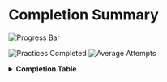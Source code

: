 # Completion Summary <br>
![Progress Bar](https://progress-bar.dev/20/?title=completion&width=400)

![Practices Completed](https://img.shields.io/badge/practices_completed-1%2F5-blue)
![Average Attempts](https://img.shields.io/badge/average_attempts-1.00-green)

<details><summary><b>Completion Table</b></summary><br>

| Practice Name | Completed | Accepted Attempts |
|---------------|:---------:|-------------------:|
fizz_buzz_strategy_pattern | ❌ |  |
fizz_buzz_outside_in | ❌ |  |
fizz_buzz_inside_out | ❌ |  |
fizz_buzz_builder_pattern | ❌ |  |
bowling_outside_in | ✔ | 2024-03-15-15-35 [🔗](https://github.com/yakampe/deliberate-practice/blob/main/data/history/bowling_outside_in/2024-03-15-15-35.md)<br> |

</details>
